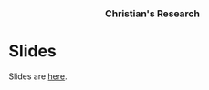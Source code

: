 <div align="center">
  <h3 align="center">Christian's Research</h3>
</div>

# Slides
Slides are [here](TODO_Add_URL). 



